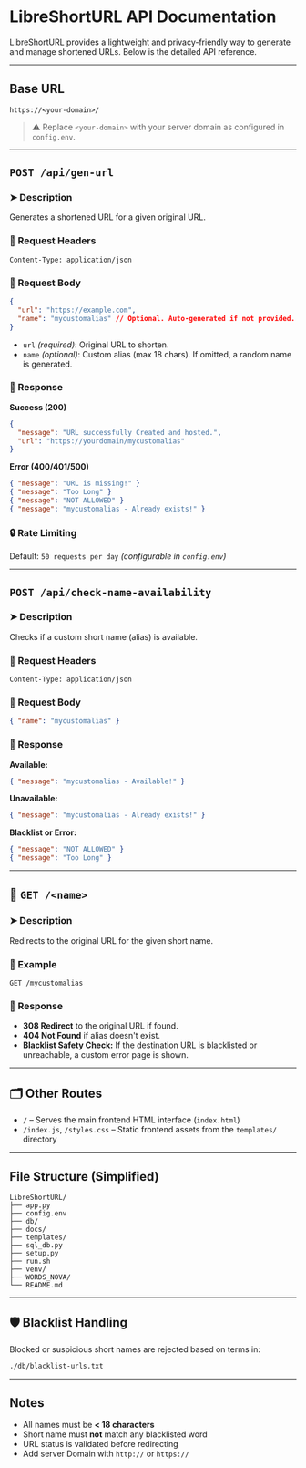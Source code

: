 # LibreShortURL API Documentation

LibreShortURL provides a lightweight and privacy-friendly way to generate and manage shortened URLs. Below is the detailed API reference.

---

## Base URL

```plaintext
https://<your-domain>/
```

> ⚠️ Replace `<your-domain>` with your server domain as configured in `config.env`.

---

## `POST /api/gen-url`

### ➤ Description

Generates a shortened URL for a given original URL.

### 🔸 Request Headers

```http
Content-Type: application/json
```

### 🔸 Request Body

```json
{
  "url": "https://example.com",
  "name": "mycustomalias" // Optional. Auto-generated if not provided.
}
```

- `url` _(required)_: Original URL to shorten.
- `name` _(optional)_: Custom alias (max 18 chars). If omitted, a random name is generated.

### 🔸 Response

**Success (200)**

```json
{
  "message": "URL successfully Created and hosted.",
  "url": "https://yourdomain/mycustomalias"
}
```

**Error (400/401/500)**

```json
{ "message": "URL is missing!" }
{ "message": "Too Long" }
{ "message": "NOT ALLOWED" }
{ "message": "mycustomalias - Already exists!" }
```

### 🔒 Rate Limiting

Default: `50 requests per day` _(configurable in `config.env`)_

---

## `POST /api/check-name-availability`

### ➤ Description

Checks if a custom short name (alias) is available.

### 🔸 Request Headers

```http
Content-Type: application/json
```

### 🔸 Request Body

```json
{ "name": "mycustomalias" }
```

### 🔸 Response

**Available:**

```json
{ "message": "mycustomalias - Available!" }
```

**Unavailable:**

```json
{ "message": "mycustomalias - Already exists!" }
```

**Blacklist or Error:**

```json
{ "message": "NOT ALLOWED" }
{ "message": "Too Long" }
```

---

## 🔗 `GET /<name>`

### ➤ Description

Redirects to the original URL for the given short name.

### 🔸 Example

```http
GET /mycustomalias
```

### 🔸 Response

- **308 Redirect** to the original URL if found.
- **404 Not Found** if alias doesn't exist.
- **Blacklist Safety Check:** If the destination URL is blacklisted or unreachable, a custom error page is shown.

---

## 🗂 Other Routes

- `/` – Serves the main frontend HTML interface (`index.html`)
- `/index.js`, `/styles.css` – Static frontend assets from the `templates/` directory

---

## File Structure (Simplified)

```
LibreShortURL/
├── app.py
├── config.env
├── db/
├── docs/
├── templates/
├── sql_db.py
├── setup.py
├── run.sh
├── venv/
├── WORDS_NOVA/
└── README.md
```

---

## 🛡 Blacklist Handling

Blocked or suspicious short names are rejected based on terms in:

```bash
./db/blacklist-urls.txt
```

---

## Notes

- All names must be **< 18 characters**
- Short name must **not** match any blacklisted word
- URL status is validated before redirecting
- Add server Domain with `http://` or `https://` 